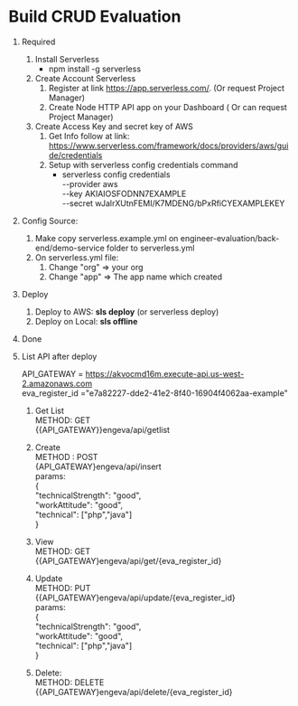 # Build CRUD Evaluation
1. Required
   1. Install Serverless
      - npm install -g serverless
   2. Create Account Serverless
      1. Register at link https://app.serverless.com/. (Or request Project Manager)
      2. Create Node HTTP API app on your Dashboard ( Or can request Project Manager) 
   3. Create Access Key and secret key of AWS
      1. Get Info follow at link: https://www.serverless.com/framework/docs/providers/aws/guide/credentials
      2. Setup with serverless config credentials command
         - serverless config credentials \
         --provider aws \
         --key AKIAIOSFODNN7EXAMPLE \
         --secret wJalrXUtnFEMI/K7MDENG/bPxRfiCYEXAMPLEKEY
2. Config Source:
   1. Make copy serverless.example.yml on  engineer-evaluation/back-end/demo-service folder to serverless.yml
   2. On serverless.yml file: 
      1. Change "org" => your org 
      2. Change "app" => The app name  which created
3. Deploy
   1. Deploy to AWS: **sls deploy** (or serverless deploy) <br /> 
   2. Deploy on Local: **sls offline**
4. Done
5. List API after deploy
   
   API_GATEWAY = https://akvocmd16m.execute-api.us-west-2.amazonaws.com <br />
   eva_register_id ="e7a82227-dde2-41e2-8f40-16904f4062aa-example"<br />
   
   1. Get List<br />
   METHOD: GET <br />
   {{API_GATEWAY}}engeva/api/getlist <br />
   
   2. Create<br />
   METHOD : POST<br />
   {API_GATEWAY}engeva/api/insert<br />
   params:<br />
   {<br />
   "technicalStrength": "good",<br />
   "workAttitude": "good",<br />
   "technical": ["php","java"]<br />
   }<br />
   
   3. View<br />
   METHOD: GET<br />
   {{API_GATEWAY}engeva/api/get/{eva_register_id}<br />
   
   4. Update<br />
   METHOD: PUT<br />
   {{API_GATEWAY}engeva/api/update/{eva_register_id}<br />
   params:<br />
   {<br />
   "technicalStrength": "good",<br />
   "workAttitude": "good",<br />
   "technical": ["php","java"]<br />
   }<br />
   
   5. Delete:<br />
   METHOD: DELETE<br />
   {{API_GATEWAY}engeva/api/delete/{eva_register_id}<br />
